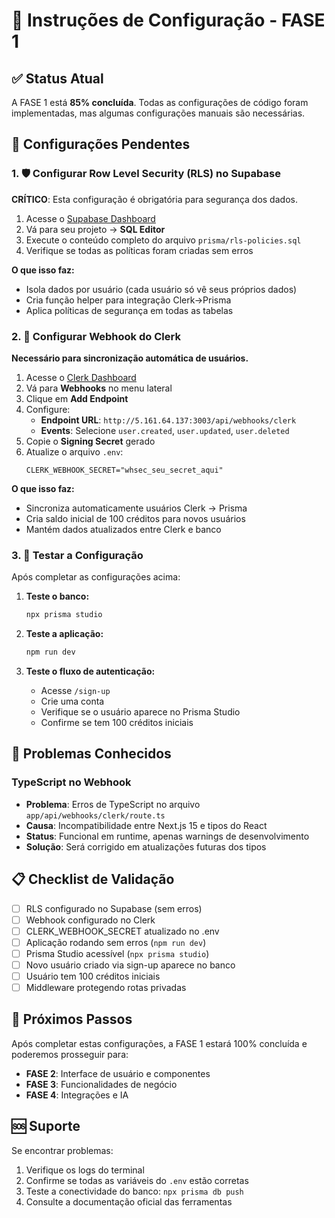 # 🚀 Instruções de Configuração - FASE 1

## ✅ Status Atual
A FASE 1 está **85% concluída**. Todas as configurações de código foram implementadas, mas algumas configurações manuais são necessárias.

## 🔧 Configurações Pendentes

### 1. 🛡️ Configurar Row Level Security (RLS) no Supabase

**CRÍTICO**: Esta configuração é obrigatória para segurança dos dados.

1. Acesse o [Supabase Dashboard](https://supabase.com/dashboard)
2. Vá para seu projeto → **SQL Editor**
3. Execute o conteúdo completo do arquivo `prisma/rls-policies.sql`
4. Verifique se todas as políticas foram criadas sem erros

**O que isso faz:**
- Isola dados por usuário (cada usuário só vê seus próprios dados)
- Cria função helper para integração Clerk→Prisma
- Aplica políticas de segurança em todas as tabelas

### 2. 🔗 Configurar Webhook do Clerk

**Necessário para sincronização automática de usuários.**

1. Acesse o [Clerk Dashboard](https://dashboard.clerk.com)
2. Vá para **Webhooks** no menu lateral
3. Clique em **Add Endpoint**
4. Configure:
   - **Endpoint URL**: `http://5.161.64.137:3003/api/webhooks/clerk`
   - **Events**: Selecione `user.created`, `user.updated`, `user.deleted`
5. Copie o **Signing Secret** gerado
6. Atualize o arquivo `.env`:
   ```
   CLERK_WEBHOOK_SECRET="whsec_seu_secret_aqui"
   ```

**O que isso faz:**
- Sincroniza automaticamente usuários Clerk → Prisma
- Cria saldo inicial de 100 créditos para novos usuários
- Mantém dados atualizados entre Clerk e banco

### 3. 🧪 Testar a Configuração

Após completar as configurações acima:

1. **Teste o banco:**
   ```bash
   npx prisma studio
   ```

2. **Teste a aplicação:**
   ```bash
   npm run dev
   ```

3. **Teste o fluxo de autenticação:**
   - Acesse `/sign-up`
   - Crie uma conta
   - Verifique se o usuário aparece no Prisma Studio
   - Confirme se tem 100 créditos iniciais

## 🚨 Problemas Conhecidos

### TypeScript no Webhook
- **Problema**: Erros de TypeScript no arquivo `app/api/webhooks/clerk/route.ts`
- **Causa**: Incompatibilidade entre Next.js 15 e tipos do React
- **Status**: Funcional em runtime, apenas warnings de desenvolvimento
- **Solução**: Será corrigido em atualizações futuras dos tipos

## 📋 Checklist de Validação

- [ ] RLS configurado no Supabase (sem erros)
- [ ] Webhook configurado no Clerk
- [ ] CLERK_WEBHOOK_SECRET atualizado no .env
- [ ] Aplicação rodando sem erros (`npm run dev`)
- [ ] Prisma Studio acessível (`npx prisma studio`)
- [ ] Novo usuário criado via sign-up aparece no banco
- [ ] Usuário tem 100 créditos iniciais
- [ ] Middleware protegendo rotas privadas

## 🎯 Próximos Passos

Após completar estas configurações, a FASE 1 estará 100% concluída e poderemos prosseguir para:

- **FASE 2**: Interface de usuário e componentes
- **FASE 3**: Funcionalidades de negócio
- **FASE 4**: Integrações e IA

## 🆘 Suporte

Se encontrar problemas:
1. Verifique os logs do terminal
2. Confirme se todas as variáveis do `.env` estão corretas
3. Teste a conectividade do banco: `npx prisma db push`
4. Consulte a documentação oficial das ferramentas 